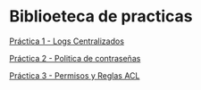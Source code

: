 # Biblioeteca de practicas
[Práctica 1 - Logs Centralizados](./practica1.md)

[Práctica 2 - Politica de contraseñas]()

[Práctica 3 - Permisos y Reglas ACL]()
